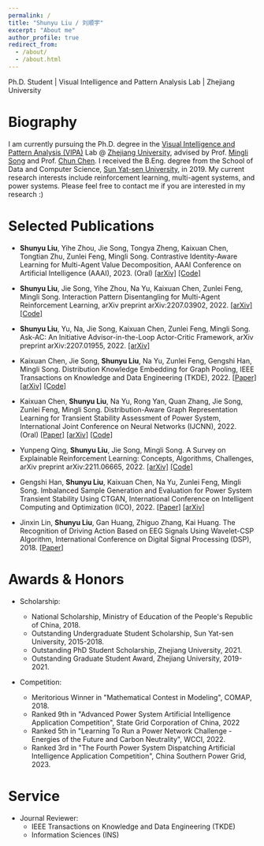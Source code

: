 ```yaml
---
permalink: /
title: "Shunyu Liu / 刘顺宇"
excerpt: "About me"
author_profile: true
redirect_from: 
  - /about/
  - /about.html
---
```


Ph.D. Student \| Visual Intelligence and Pattern Analysis Lab \| Zhejiang University

Biography
======

I am currently pursuing the Ph.D. degree in the [Visual Intelligence and Pattern Analysis (VIPA)](https://www.vipazoo.cn/) Lab @ [Zhejiang University](https://www.zju.edu.cn/), advised by Prof. [Mingli Song](https://person.zju.edu.cn/msong) and Prof. [Chun Chen](https://person.zju.edu.cn/chenc). I received the B.Eng. degree from the School of Data and Computer Science, [Sun Yat-sen University](https://www.sysu.edu.cn/), in 2019. My current research interests include reinforcement learning, multi-agent systems, and power systems. Please feel free to contact me if you are interested in my research :)

Selected Publications
======

- **Shunyu Liu**, Yihe Zhou, Jie Song, Tongya Zheng, Kaixuan Chen, Tongtian Zhu, Zunlei Feng, Mingli Song. Contrastive Identity-Aware Learning for Multi-Agent Value Decomposition, AAAI Conference on Artificial Intelligence (AAAI), 2023. (Oral) [[arXiv]](https://arxiv.org/abs/2211.12712) [[Code]](https://github.com/liushunyu/CIA)

- **Shunyu Liu**, Jie Song, Yihe Zhou, Na Yu, Kaixuan Chen, Zunlei Feng, Mingli Song. Interaction Pattern Disentangling for Multi-Agent Reinforcement Learning, arXiv preprint arXiv:2207.03902, 2022. [[arXiv]](https://arxiv.org/abs/2207.03902) [[Code]](https://github.com/liushunyu/OPT)

- **Shunyu Liu**, Yu, Na, Jie Song, Kaixuan Chen, Zunlei Feng, Mingli Song. Ask-AC: An Initiative Advisor-in-the-Loop Actor-Critic Framework, arXiv preprint arXiv:2207.01955, 2022. [[arXiv]](https://arxiv.org/abs/2207.01955)

- Kaixuan Chen, Jie Song, **Shunyu Liu**, Na Yu, Zunlei Feng, Gengshi Han, Mingli Song. Distribution Knowledge Embedding for Graph Pooling, IEEE Transactions on Knowledge and Data Engineering (TKDE), 2022. [[Paper]](https://ieeexplore.ieee.org/abstract/document/9896198/) [[arXiv]](https://arxiv.org/abs/2109.14333) [[Code]](https://github.com/chenchkx/DKEPool)

- Kaixuan Chen, **Shunyu Liu**, Na Yu, Rong Yan, Quan Zhang, Jie Song, Zunlei Feng, Mingli Song. Distribution-Aware Graph Representation Learning for Transient Stability Assessment of Power System, International Joint Conference on Neural Networks (IJCNN), 2022. (Oral) [[Paper]](https://ieeexplore.ieee.org/abstract/document/9892854/) [[arXiv]](https://arxiv.org/abs/2205.06576) [[Code]](https://github.com/chenchkx/DKEPool-TSA)

- Yunpeng Qing, **Shunyu Liu**, Jie Song, Mingli Song. A Survey on Explainable Reinforcement Learning: Concepts, Algorithms, Challenges, arXiv preprint arXiv:2211.06665, 2022. [[arXiv]](https://arxiv.org/abs/2211.06665) [[Code]](https://github.com/Plankson/awesome-explainable-reinforcement-learning)

- Gengshi Han, **Shunyu Liu**, Kaixuan Chen, Na Yu, Zunlei Feng, Mingli Song. Imbalanced Sample Generation and Evaluation for Power System Transient Stability Using CTGAN, International Conference on Intelligent Computing and Optimization (ICO), 2022. [[Paper]](https://link.springer.com/chapter/10.1007/978-3-030-93247-3_55) [[arXiv]](https://arxiv.org/abs/2112.08836)

- Jinxin Lin, **Shunyu Liu**, Gan Huang, Zhiguo Zhang, Kai Huang. The Recognition of Driving Action Based on EEG Signals Using Wavelet-CSP Algorithm, International Conference on Digital Signal Processing (DSP), 2018. [[Paper]](https://ieeexplore.ieee.org/abstract/document/8631540/) 

Awards & Honors
======

- Scholarship:
  - National Scholarship, Ministry of Education of the People's Republic of China, 2018.
  - Outstanding Undergraduate Student Scholarship, Sun Yat-sen University, 2015-2018.
  - Outstanding PhD Student Scholarship, Zhejiang University, 2021.
  - Outstanding Graduate Student Award, Zhejiang University, 2019-2021.

- Competition:
  - Meritorious Winner in "Mathematical Contest in Modeling", COMAP, 2018.
  - Ranked 9th in "Advanced Power System Artificial Intelligence Application Competition", State Grid Corporation of China, 2022
  - Ranked 5th in "Learning To Run a Power Network Challenge - Energies of the Future and Carbon Neutrality", WCCI, 2022.
  - Ranked 3rd in "The Fourth Power System Dispatching Artificial Intelligence Application Competition", China Southern Power Grid, 2023.


Service
======

- Journal Reviewer: 
  - IEEE Transactions on Knowledge and Data Engineering (TKDE)
  - Information Sciences (INS)